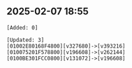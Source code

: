 ## 2025-02-07 18:55
```
[Added: 0]

[Updated: 3]
[01002E80168F4800][v327680]->[v393216]
[010075201F578800][v196608]->[v262144]
[0100BE301FCC0800][v131072]->[v196608]
```
